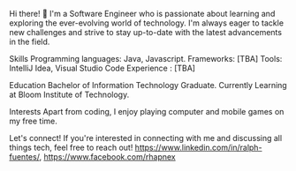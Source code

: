 Hi there! 👋
I'm a Software Engineer who is passionate about learning and exploring the ever-evolving world of technology. I'm always eager to tackle new challenges and strive to stay up-to-date with the latest advancements in the field.

Skills
Programming languages: Java, Javascript.
Frameworks: [TBA]
Tools: IntelliJ Idea, Visual Studio Code
Experience : [TBA]

Education
Bachelor of Information Technology Graduate.
Currently Learning at Bloom Institute of Technology.

Interests
Apart from coding, I enjoy playing computer and mobile games on my free time.

Let's connect!
If you're interested in connecting with me and discussing all things tech, feel free to reach out! https://www.linkedin.com/in/ralph-fuentes/, https://www.facebook.com/rhapnex

